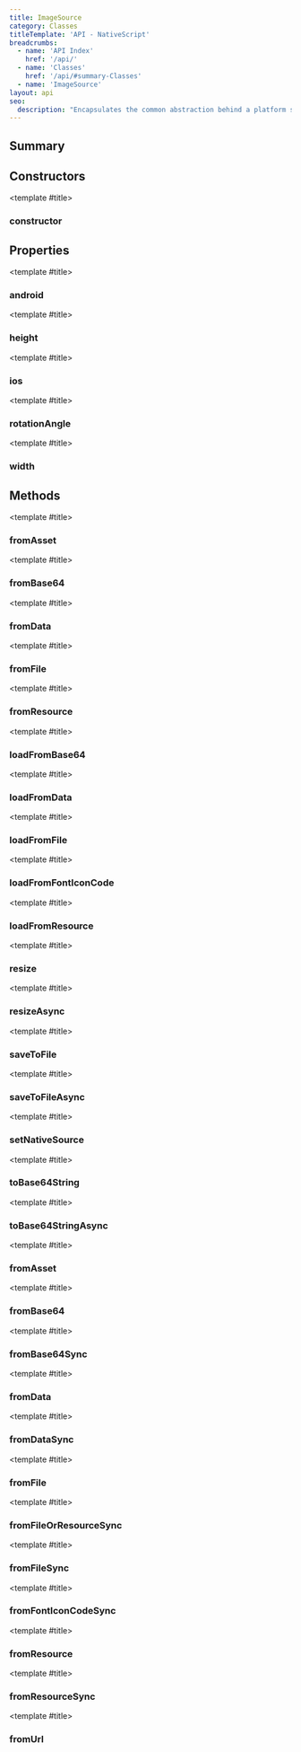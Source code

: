 ```yaml
---
title: ImageSource
category: Classes
titleTemplate: 'API - NativeScript'
breadcrumbs:
  - name: 'API Index'
    href: '/api/'
  - name: 'Classes'
    href: '/api/#summary-Classes'
  - name: 'ImageSource'
layout: api
seo:
  description: "Encapsulates the common abstraction behind a platform specific object (typically a Bitmap) that is used as a source for images."
---
```


<!-- This page is auto generated, do not edit manually. -->
<!-- Run "yarn generate:api-docs" to regenerate -->

<script setup lang="ts">
  import { provide } from "vue";
  import API_DATA from "./ImageSource.data.json";
  
  provide('API_DATA', API_DATA);
</script>

<APIRefHierarchy v-once />

<APIRefComment commentBase64="eyJibG9ja1RhZ3MiOltdLCJtb2RpZmllclRhZ3MiOnt9LCJzdW1tYXJ5IjpbeyJraW5kIjoidGV4dCIsInRleHQiOiJFbmNhcHN1bGF0ZXMgdGhlIGNvbW1vbiBhYnN0cmFjdGlvbiBiZWhpbmQgYSBwbGF0Zm9ybSBzcGVjaWZpYyBvYmplY3QgKHR5cGljYWxseSBhIEJpdG1hcCkgdGhhdCBpcyB1c2VkIGFzIGEgc291cmNlIGZvciBpbWFnZXMuIn1dfQ==" v-once />

## <Heading ignore>Summary</Heading>

<APIRefSummary v-once />

## Constructors

<div class="">

<APIRef for="2229" v-once>

<template #title>

### constructor

</template>

</APIRef>

</div>

## Properties

<div class="">

<APIRef for="2236" v-once>

<template #title>

### android

</template>

</APIRef>

</div>

<div class="">

<APIRef for="2232" v-once>

<template #title>

### height

</template>

</APIRef>

</div>

<div class="">

<APIRef for="2235" v-once>

<template #title>

### ios

</template>

</APIRef>

</div>

<div class="">

<APIRef for="2234" v-once>

<template #title>

### rotationAngle

</template>

</APIRef>

</div>

<div class="">

<APIRef for="2233" v-once>

<template #title>

### width

</template>

</APIRef>

</div>

## Methods

<div class="">

<APIRef for="2237" v-once>

<template #title>

### fromAsset

</template>

</APIRef>

</div>

<div class="">

<APIRef for="2261" v-once>

<template #title>

### fromBase64

</template>

</APIRef>

</div>

<div class="">

<APIRef for="2255" v-once>

<template #title>

### fromData

</template>

</APIRef>

</div>

<div class="">

<APIRef for="2249" v-once>

<template #title>

### fromFile

</template>

</APIRef>

</div>

<div class="">

<APIRef for="2243" v-once>

<template #title>

### fromResource

</template>

</APIRef>

</div>

<div class="">

<APIRef for="2258" v-once>

<template #title>

### loadFromBase64

</template>

</APIRef>

</div>

<div class="">

<APIRef for="2252" v-once>

<template #title>

### loadFromData

</template>

</APIRef>

</div>

<div class="">

<APIRef for="2246" v-once>

<template #title>

### loadFromFile

</template>

</APIRef>

</div>

<div class="">

<APIRef for="2264" v-once>

<template #title>

### loadFromFontIconCode

</template>

</APIRef>

</div>

<div class="">

<APIRef for="2240" v-once>

<template #title>

### loadFromResource

</template>

</APIRef>

</div>

<div class="">

<APIRef for="2290" v-once>

<template #title>

### resize

</template>

</APIRef>

</div>

<div class="">

<APIRef for="2294" v-once>

<template #title>

### resizeAsync

</template>

</APIRef>

</div>

<div class="">

<APIRef for="2272" v-once>

<template #title>

### saveToFile

</template>

</APIRef>

</div>

<div class="">

<APIRef for="2277" v-once>

<template #title>

### saveToFileAsync

</template>

</APIRef>

</div>

<div class="">

<APIRef for="2269" v-once>

<template #title>

### setNativeSource

</template>

</APIRef>

</div>

<div class="">

<APIRef for="2282" v-once>

<template #title>

### toBase64String

</template>

</APIRef>

</div>

<div class="">

<APIRef for="2286" v-once>

<template #title>

### toBase64StringAsync

</template>

</APIRef>

</div>

<div class="isStatic">

<APIRef for="2191" v-once>

<template #title>

### fromAsset

</template>

</APIRef>

</div>

<div class="isStatic">

<APIRef for="2221" v-once>

<template #title>

### fromBase64

</template>

</APIRef>

</div>

<div class="isStatic">

<APIRef for="2218" v-once>

<template #title>

### fromBase64Sync

</template>

</APIRef>

</div>

<div class="isStatic">

<APIRef for="2215" v-once>

<template #title>

### fromData

</template>

</APIRef>

</div>

<div class="isStatic">

<APIRef for="2212" v-once>

<template #title>

### fromDataSync

</template>

</APIRef>

</div>

<div class="isStatic">

<APIRef for="2206" v-once>

<template #title>

### fromFile

</template>

</APIRef>

</div>

<div class="isStatic">

<APIRef for="2209" v-once>

<template #title>

### fromFileOrResourceSync

</template>

</APIRef>

</div>

<div class="isStatic">

<APIRef for="2203" v-once>

<template #title>

### fromFileSync

</template>

</APIRef>

</div>

<div class="isStatic">

<APIRef for="2224" v-once>

<template #title>

### fromFontIconCodeSync

</template>

</APIRef>

</div>

<div class="isStatic">

<APIRef for="2200" v-once>

<template #title>

### fromResource

</template>

</APIRef>

</div>

<div class="isStatic">

<APIRef for="2197" v-once>

<template #title>

### fromResourceSync

</template>

</APIRef>

</div>

<div class="isStatic">

<APIRef for="2194" v-once>

<template #title>

### fromUrl

</template>

</APIRef>

</div>
